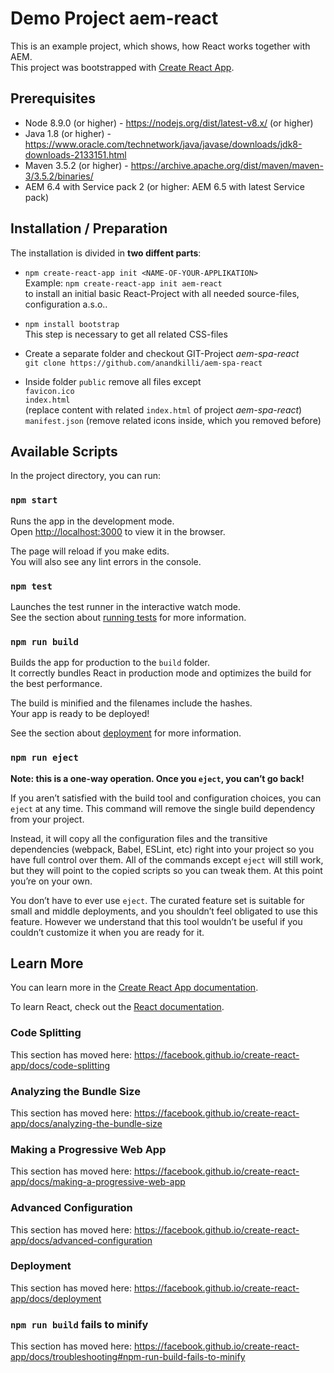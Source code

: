 # Demo Project aem-react
This is an example project, which shows, how React works together with AEM.<br>
This project was bootstrapped with [Create React App](https://github.com/facebook/create-react-app).

## Prerequisites
+ Node 8.9.0 (or higher) - https://nodejs.org/dist/latest-v8.x/ (or higher)
+ Java 1.8 (or higher) - https://www.oracle.com/technetwork/java/javase/downloads/jdk8-downloads-2133151.html
+ Maven 3.5.2 (or higher) - https://archive.apache.org/dist/maven/maven-3/3.5.2/binaries/
+ AEM 6.4 with Service pack 2 (or higher: AEM 6.5 with latest Service pack)

## Installation / Preparation
The installation is divided in **two diffent parts**:
+ `npm create-react-app init <NAME-OF-YOUR-APPLIKATION>`<br>
Example: `npm create-react-app init aem-react`<br>
to install an initial basic React-Project with all needed source-files, configuration a.s.o..

+ `npm install bootstrap`<br>
This step is necessary to get all related CSS-files

+ Create a separate folder and checkout GIT-Project _aem-spa-react_<br>
`git clone https://github.com/anandkilli/aem-spa-react`

+ Inside folder `public` remove all files except<br>
`favicon.ico`<br>
`index.html`<br> (replace content with related `index.html` of project _aem-spa-react_)
`manifest.json` (remove related icons inside, which you removed before)


## Available Scripts

In the project directory, you can run:

### `npm start`

Runs the app in the development mode.<br />
Open [http://localhost:3000](http://localhost:3000) to view it in the browser.

The page will reload if you make edits.<br />
You will also see any lint errors in the console.

### `npm test`

Launches the test runner in the interactive watch mode.<br />
See the section about [running tests](https://facebook.github.io/create-react-app/docs/running-tests) for more information.

### `npm run build`

Builds the app for production to the `build` folder.<br />
It correctly bundles React in production mode and optimizes the build for the best performance.

The build is minified and the filenames include the hashes.<br />
Your app is ready to be deployed!

See the section about [deployment](https://facebook.github.io/create-react-app/docs/deployment) for more information.

### `npm run eject`

**Note: this is a one-way operation. Once you `eject`, you can’t go back!**

If you aren’t satisfied with the build tool and configuration choices, you can `eject` at any time. This command will remove the single build dependency from your project.

Instead, it will copy all the configuration files and the transitive dependencies (webpack, Babel, ESLint, etc) right into your project so you have full control over them. All of the commands except `eject` will still work, but they will point to the copied scripts so you can tweak them. At this point you’re on your own.

You don’t have to ever use `eject`. The curated feature set is suitable for small and middle deployments, and you shouldn’t feel obligated to use this feature. However we understand that this tool wouldn’t be useful if you couldn’t customize it when you are ready for it.

## Learn More

You can learn more in the [Create React App documentation](https://facebook.github.io/create-react-app/docs/getting-started).

To learn React, check out the [React documentation](https://reactjs.org/).

### Code Splitting

This section has moved here: https://facebook.github.io/create-react-app/docs/code-splitting

### Analyzing the Bundle Size

This section has moved here: https://facebook.github.io/create-react-app/docs/analyzing-the-bundle-size

### Making a Progressive Web App

This section has moved here: https://facebook.github.io/create-react-app/docs/making-a-progressive-web-app

### Advanced Configuration

This section has moved here: https://facebook.github.io/create-react-app/docs/advanced-configuration

### Deployment

This section has moved here: https://facebook.github.io/create-react-app/docs/deployment

### `npm run build` fails to minify

This section has moved here: https://facebook.github.io/create-react-app/docs/troubleshooting#npm-run-build-fails-to-minify
